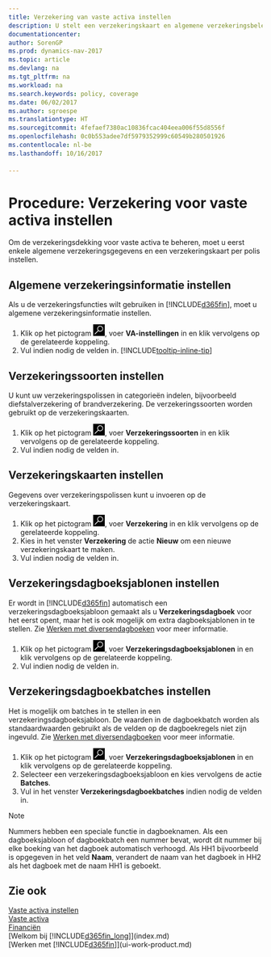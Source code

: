 ```yaml
---
title: Verzekering van vaste activa instellen
description: U stelt een verzekeringskaart en algemene verzekeringsbeleidsgegevens in om verzekeringsdekking voor vaste activa te beheren.
documentationcenter: 
author: SorenGP
ms.prod: dynamics-nav-2017
ms.topic: article
ms.devlang: na
ms.tgt_pltfrm: na
ms.workload: na
ms.search.keywords: policy, coverage
ms.date: 06/02/2017
ms.author: sgroespe
ms.translationtype: HT
ms.sourcegitcommit: 4fefaef7380ac10836fcac404eea006f55d8556f
ms.openlocfilehash: 0c0b553adee7df5979352999c60549b280501926
ms.contentlocale: nl-be
ms.lasthandoff: 10/16/2017

---
```

# <a name="how-to-set-up-fixed-asset-insurance"></a>Procedure: Verzekering voor vaste activa instellen
Om de verzekeringsdekking voor vaste activa te beheren, moet u eerst enkele algemene verzekeringsgegevens en een verzekeringskaart per polis instellen.

## <a name="to-set-up-general-insurance-information"></a>Algemene verzekeringsinformatie instellen
Als u de verzekeringsfuncties wilt gebruiken in [!INCLUDE[d365fin](includes/d365fin_md.md)], moet u algemene verzekeringsinformatie instellen.  

1. Klik op het pictogram ![Zoeken naar pagina of rapport](media/ui-search/search_small.png "pictogram Zoeken naar pagina of rapport"), voer **VA-instellingen** in en klik vervolgens op de gerelateerde koppeling.  
2. Vul indien nodig de velden in. [!INCLUDE[tooltip-inline-tip](includes/tooltip-inline-tip_md.md)]  

## <a name="to-set-up-insurance-types"></a>Verzekeringssoorten instellen
U kunt uw verzekeringspolissen in categorieën indelen, bijvoorbeeld diefstalverzekering of brandverzekering. De verzekeringssoorten worden gebruikt op de verzekeringskaarten.

1. Klik op het pictogram ![Zoeken naar pagina of rapport](media/ui-search/search_small.png "pictogram Zoeken naar pagina of rapport"), voer **Verzekeringssoorten** in en klik vervolgens op de gerelateerde koppeling.  
2. Vul indien nodig de velden in.

## <a name="to-set-up-insurance-cards"></a>Verzekeringskaarten instellen
Gegevens over verzekeringspolissen kunt u invoeren op de verzekeringskaart.  

1. Klik op het pictogram ![Zoeken naar pagina of rapport](media/ui-search/search_small.png "pictogram Zoeken naar pagina of rapport"), voer **Verzekering** in en klik vervolgens op de gerelateerde koppeling.  
2. Kies in het venster **Verzekering** de actie **Nieuw** om een nieuwe verzekeringskaart te maken.  
3. Vul indien nodig de velden in.

## <a name="to-set-up-insurance-journal-templates"></a>Verzekeringsdagboeksjablonen instellen
Er wordt in [!INCLUDE[d365fin](includes/d365fin_md.md)] automatisch een verzekeringsdagboeksjabloon gemaakt als u **Verzekeringsdagboek** voor het eerst opent, maar het is ook mogelijk om extra dagboeksjablonen in te stellen. Zie [Werken met diversendagboeken](ui-work-general-journals.md) voor meer informatie.  

1. Klik op het pictogram ![Zoeken naar pagina of rapport](media/ui-search/search_small.png "pictogram Zoeken naar pagina of rapport"), voer **Verzekeringsdagboeksjablonen** in en klik vervolgens op de gerelateerde koppeling.  
2. Vul indien nodig de velden in.

## <a name="to-set-up-insurance-journal-batches"></a>Verzekeringsdagboekbatches instellen
Het is mogelijk om batches in te stellen in een verzekeringsdagboeksjabloon. De waarden in de dagboekbatch worden als standaardwaarden gebruikt als de velden op de dagboekregels niet zijn ingevuld. Zie [Werken met diversendagboeken](ui-work-general-journals.md) voor meer informatie.  

1. Klik op het pictogram ![Zoeken naar pagina of rapport](media/ui-search/search_small.png "pictogram Zoeken naar pagina of rapport"), voer **Verzekeringsdagboeksjablonen** in en klik vervolgens op de gerelateerde koppeling.  
2. Selecteer een verzekeringsdagboeksjabloon en kies vervolgens de actie **Batches**.
3. Vul in het venster **Verzekeringsdagboekbatches** indien nodig de velden in.

> [!NOTE]  
>   Nummers hebben een speciale functie in dagboeknamen. Als een dagboeksjabloon of dagboekbatch een nummer bevat, wordt dit nummer bij elke boeking van het dagboek automatisch verhoogd. Als HH1 bijvoorbeeld is opgegeven in het veld **Naam**, verandert de naam van het dagboek in HH2 als het dagboek met de naam HH1 is geboekt.

## <a name="see-also"></a>Zie ook
[Vaste activa instellen](fa-setup.md)  
[Vaste activa](fa-manage.md)  
[Financiën](finance.md)  
[Welkom bij [!INCLUDE[d365fin_long](includes/d365fin_long_md.md)]](index.md)  
[Werken met [!INCLUDE[d365fin](includes/d365fin_md.md)]](ui-work-product.md)

